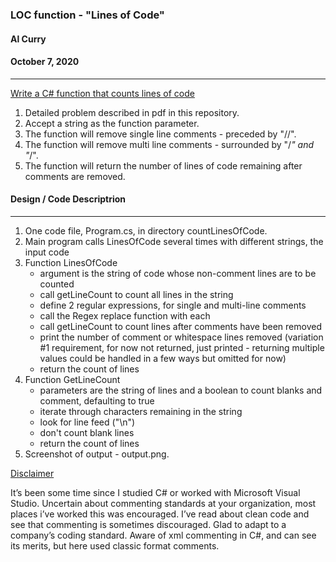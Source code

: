 ### LOC function - "Lines of Code"

#### Al Curry  

#### October 7, 2020 
---
<ins>Write a C# function that counts lines of code </ins>
1. Detailed problem described in pdf in this repository.
1. Accept a string as the function parameter.
1. The function will remove single line comments - preceded by "//".
1. The function will remove multi line comments - surrounded by "/*" and "*/".
1. The function will return the number of lines of code remaining after comments are removed.



#### Design / Code Descriptrion
---
1.  One code file, Program.cs, in directory countLinesOfCode.
1.  Main program calls LinesOfCode several times with different strings, 
    the input code
1.  Function LinesOfCode
    - argument is the string of code whose non-comment lines are to be counted
    - call getLineCount to count all lines in the string
    - define 2 regular expressions, for single and multi-line comments
    - call the Regex replace function with each
    - call getLineCount to count lines after comments have been removed
    - print the number of comment or whitespace lines removed
      (variation #1 requirement, for now not returned, just printed -
       returning multiple values could be handled in a few ways but 
       omitted for now)
    - return the count of lines
1.  Function GetLineCount 
    - parameters are the string of lines and a boolean to count 
      blanks and comment, defaulting to true
    - iterate through characters remaining in the string
    - look for line feed ("\n")
    - don't count blank lines
    - return the count of lines 
1.  Screenshot of output - output.png.

<ins>Disclaimer</ins>

It’s been some time since I studied C# or worked with Microsoft Visual Studio.  Uncertain about commenting standards at your organization, most places i’ve worked this was encouraged.  I’ve read about clean code and see that commenting is sometimes discouraged.  Glad to adapt to a company’s coding standard.  Aware of xml commenting in C#, and can see its merits, but here used classic format comments.
